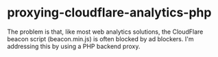 # proxying-cloudflare-analytics-php
The problem is that, like most web analytics solutions, the CloudFlare beacon script (beacon.min.js) is often blocked by ad blockers. I'm addressing this by using a PHP backend proxy.
